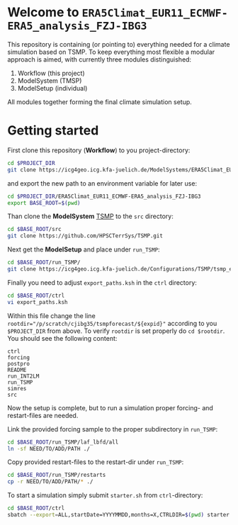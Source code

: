 # Welcome to `ERA5Climat_EUR11_ECMWF-ERA5_analysis_FZJ-IBG3`

This repository is containing (or pointing to) everything needed for a climate 
simulation based on TSMP. To keep everything most flexible a modular approach is 
aimed, with currently three modules distinguished:

1. Workflow (this project)
2. ModelSystem (TMSP)
3. ModelSetup (individual)

All modules together forming the final climate simulation setup.

# Getting started
First clone this repository (**Workflow**) to you project-directory:
``` bash
cd $PROJECT_DIR
git clone https://icg4geo.icg.kfa-juelich.de/ModelSystems/ERA5Climat_EUR11_ECMWF-ERA5_analysis_FZJ-IBG3.git
```
and export the new path to an environment variable for later use:
``` bash
cd $PROJECT_DIR/ERA5Climat_EUR11_ECMWF-ERA5_analysis_FZJ-IBG3
export BASE_ROOT=$(pwd)
```
Than clone the **ModelSystem** [TSMP](https://www.terrsysmp.org/) to the `src` 
directory:
``` bash
cd $BASE_ROOT/src
git clone https://github.com/HPSCTerrSys/TSMP.git
```
Next get the **ModelSetup** and place under `run_TSMP`:
``` bash
cd $BASE_ROOT/run_TSMP/
git clone https://icg4geo.icg.kfa-juelich.de/Configurations/TSMP/tsmp_era5clima_template.git
```

Finally you need to adjust `export_paths.ksh` in the `ctrl` directory:
``` bash
cd $BASE_ROOT/ctrl
vi export_paths.ksh
```
Within this file change the line `rootdir="/p/scratch/cjibg35/tsmpforecast/${expid}"` 
according to you `$PROJECT_DIR` from above. To verify `rootdir` is set properly 
do `cd $rootdir`. You should see the following content:
``` console
ctrl
forcing
postpro
README
run_INT2LM
run_TSMP
simres
src
```

Now the setup is complete, but to run a simulation proper forcing- and 
restart-files are needed.

Link the provided forcing sample to the proper subdirectory in `run_TSMP`:
``` bash
cd $BASE_ROOT/run_TSMP/laf_lbfd/all
ln -sf NEED/TO/ADD/PATH ./
```

Copy provided restart-files to the restart-dir under `run_TSMP`: 
``` bash
cd $BASE_ROOT/run_TSMP/restarts
cp -r NEED/TO/ADD/PATH/* ./
```
To start a simulation simply submit `starter.sh` from `ctrl`-directory:
``` bash
cd $BASE_ROOT/ctrl
sbatch --export=ALL,startDate=YYYYMMDD,months=X,CTRLDIR=$(pwd) starter.sh 
```

